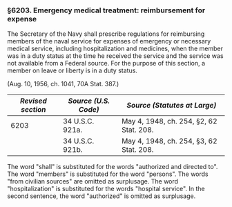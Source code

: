 ### §6203. Emergency medical treatment: reimbursement for expense ###

The Secretary of the Navy shall prescribe regulations for reimbursing members of the naval service for expenses of emergency or necessary medical service, including hospitalization and medicines, when the member was in a duty status at the time he received the service and the service was not available from a Federal source. For the purpose of this section, a member on leave or liberty is in a duty status.

(Aug. 10, 1956, ch. 1041, 70A Stat. 387.)

|*Revised section*|*Source (U.S. Code)*|     *Source (Statutes at Large)*      |
|-----------------|--------------------|---------------------------------------|
|      6203       |  34 U.S.C. 921a.   |May 4, 1948, ch. 254, §2, 62 Stat. 208.|
|                 |  34 U.S.C. 921b.   |May 4, 1948, ch. 254, §3, 62 Stat. 208.|

The word "shall" is substituted for the words "authorized and directed to". The word "members" is substituted for the word "persons". The words "from civilian sources" are omitted as surplusage. The word "hospitalization" is substituted for the words "hospital service". In the second sentence, the word "authorized" is omitted as surplusage.
